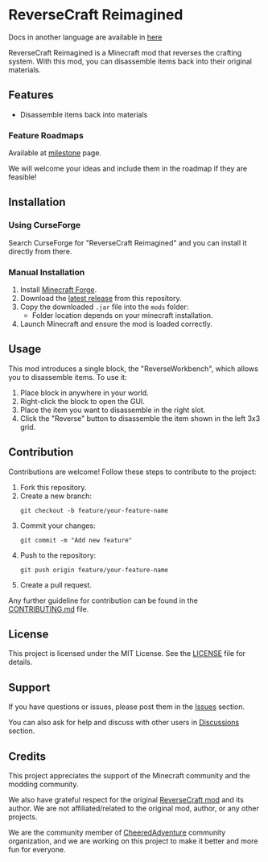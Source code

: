 # ReverseCraft Reimagined

Docs in another language are available in [here](./docs/index.markdown)

ReverseCraft Reimagined is a Minecraft mod that reverses the crafting system.
With this mod, you can disassemble items back into their original materials.

## Features

- Disassemble items back into materials

### Feature Roadmaps

Available at [milestone](https://github.com/CheeredAdventure/ReverseCraft-Reimagined/milestone) page.

We will welcome your ideas and include them in the roadmap if they are feasible!

## Installation

### Using CurseForge

Search CurseForge for "ReverseCraft Reimagined" and you can install it directly from there.

### Manual Installation

1. Install [Minecraft Forge](https://files.minecraftforge.net/).
2. Download the [latest release](https://github.com/CheeredAdventure/ReverseCraft-Reimagined/releases) from this repository.
3. Copy the downloaded `.jar` file into the `mods` folder:
   - Folder location depends on your minecraft installation.
4. Launch Minecraft and ensure the mod is loaded correctly.

## Usage

This mod introduces a single block, the "ReverseWorkbench", which allows you to disassemble items.
To use it:
1. Place block in anywhere in your world.
2. Right-click the block to open the GUI.
3. Place the item you want to disassemble in the right slot.
4. Click the "Reverse" button to disassemble the item shown in the left 3x3 grid.

## Contribution

Contributions are welcome! Follow these steps to contribute to the project:

1. Fork this repository.
2. Create a new branch:
   ```
   git checkout -b feature/your-feature-name
   ```
3. Commit your changes:
   ```
   git commit -m "Add new feature"
   ```
4. Push to the repository:
   ```
   git push origin feature/your-feature-name
   ```
5. Create a pull request.

Any further guideline for contribution can be found in the [CONTRIBUTING.md](./CONTRIBUTING.md) file.

## License

This project is licensed under the MIT License. See the [LICENSE](./LICENSE) file for details.

## Support

If you have questions or issues, please post them in the [Issues](https://github.com/CheeredAdventure/ReverseCraft-Reimagined/issues) section.

You can also ask for help and discuss with other users in [Discussions](https://github.com/CheeredAdventure/ReverseCraft-Reimagined/discussions) section.

## Credits

This project appreciates the support of the Minecraft community and the modding community.

We also have grateful respect for the original [ReverseCraft mod](https://github.com/Unyuho/RevereseCraft) and its author.
We are not affiliated/related to the original mod, author, or any other projects.

We are the community member of [CheeredAdventure](https://github.com/CheeredAdventure) community
organization, and we are working on this project to make it better and more fun for everyone.
